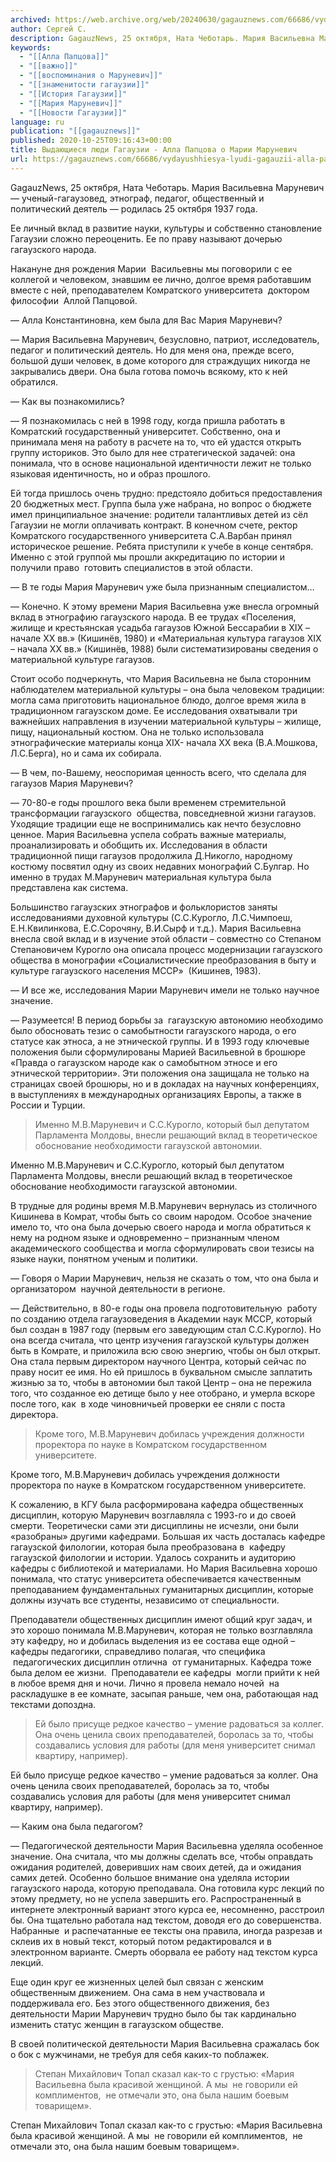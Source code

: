 ```yaml
---
archived: https://web.archive.org/web/20240630/gagauznews.com/66686/vydayushhiesya-lyudi-gagauzii-alla-paptsova-o-marii-marunevich.html
author: Сергей С.
description: GagauzNews, 25 октября, Ната Чеботарь. Мария Васильевна Маруневич — ученый-гагаузовед, этнограф, педагог, общественный и политический деятель — родилась 25 октября 1937 года. Ее личный вклад в развитие науки, культуры и собственно становление Гагаузии сложно переоценить. Ее по праву называют дочерью гагаузского народа. Накануне дня рождения Марии  Васильевны мы поговорили с ее коллегой и человеком, знавшим ее лично, долгое время работавшим вместе с ней, преподавателем Комратского университета  доктором философии  Аллой Папцовой. — Алла Константиновна, кем была для Вас Мария Маруневич? — Мария Васильевна Маруневич, безусловно, патриот, исследователь, педагог и политический деятель. Но для меня она, прежде всего, большой души человек, в […]
keywords:
  - "[[Алла Папцова]]"
  - "[[важно]]"
  - "[[воспоминания о Маруневич]]"
  - "[[знаменитости гагаузии]]"
  - "[[История Гагаузии]]"
  - "[[Мария Маруневич]]"
  - "[[Новости Гагаузии]]"
language: ru
publication: "[[gagauznews]]"
published: 2020-10-25T09:16:43+00:00
title: Выдающиеся люди Гагаузии - Алла Папцова о Марии Маруневич
url: https://gagauznews.com/66686/vydayushhiesya-lyudi-gagauzii-alla-paptsova-o-marii-marunevich.html
---
```


GagauzNews, 25 октября, Ната Чеботарь. Мария Васильевна Маруневич — ученый-гагаузовед, этнограф, педагог, общественный и политический деятель — родилась 25 октября 1937 года.

Ее личный вклад в развитие науки, культуры и собственно становление Гагаузии сложно переоценить. Ее по праву называют дочерью гагаузского народа.

Накануне дня рождения Марии  Васильевны мы поговорили с ее коллегой и человеком, знавшим ее лично, долгое время работавшим вместе с ней, преподавателем Комратского университета  доктором философии  Аллой Папцовой.

— Алла Константиновна, кем была для Вас Мария Маруневич?

— Мария Васильевна Маруневич, безусловно, патриот, исследователь, педагог и политический деятель. Но для меня она, прежде всего, большой души человек, в доме которого для страждущих никогда не закрывались двери. Она была готова помочь всякому, кто к ней обратился.



— Как вы познакомились?

— Я познакомилась с ней в 1998 году, когда пришла работать в Комратский государственный университет. Собственно, она и принимала меня на работу в расчете на то, что ей удастся открыть группу историков. Это было для нее стратегической задачей: она понимала, что в основе национальной идентичности лежит не только языковая идентичность, но и образ прошлого.

Ей тогда пришлось очень трудно: предстояло добиться предоставления 20 бюджетных мест. Группа была уже набрана, но вопрос о бюджете имел принципиальное значение: родители талантливых детей из сёл Гагаузии не могли оплачивать контракт. В конечном счете, ректор Комратского государственного университета С.А.Варбан принял историческое решение. Ребята приступили к учебе в конце сентября. Именно с этой группой мы прошли аккредитацию по истории и получили право  готовить специалистов в этой области.



— В те годы Мария Маруневич уже была признанным специалистом…

— Конечно. К этому времени Мария Васильевна уже внесла огромный вклад в этнографию гагаузского народа. В ее трудах «Поселения, жилище и крестьянская усадьба гагаузов Южной Бессарабии в XIX – начале XX вв.» (Кишинёв, 1980) и «Материальная культура гагаузов XIX – начала XX вв.» (Кишинёв, 1988) были систематизированы сведения о материальной культуре гагаузов.

Стоит особо подчеркнуть, что Мария Васильевна не была сторонним наблюдателем материальной культуры – она была человеком традиции: могла сама приготовить национальное блюдо, долгое время жила в традиционном гагаузском доме. Ее исследования охватывали три важнейших направления в изучении материальной культуры – жилище, пищу, национальный костюм. Она не только использовала этнографические материалы конца XIX- начала ХХ века (В.А.Мошкова, Л.С.Берга), но и сама их собирала.

— В чем, по-Вашему, неоспоримая ценность всего, что сделала для гагаузов Мария Маруневич?

— 70-80-е годы прошлого века были временем стремительной трансформации гагаузского  общества, повседневной жизни гагаузов. Уходящие традиции еще не воспринимались как нечто безусловно ценное. Мария Васильевна успела собрать важные материалы, проанализировать и обобщить их. Исследования в области традиционной пищи гагаузов продолжила Д.Никогло, народному костюму посвятил одну из своих недавних монографий С.Булгар. Но именно в трудах М.Маруневич материальная культура была представлена как система.



Большинство гагаузских этнографов и фольклористов заняты исследованиями духовной культуры (С.С.Курогло, Л.С.Чимпоеш, Е.Н.Квилинкова, Е.С.Сорочяну, В.И.Сырф и т.д.). Мария Васильевна внесла свой вклад и в изучение этой области – совместно со Степаном Степановичем Курогло она описала процесс модернизации гагаузского общества в монографии «Социалистические преобразования в быту и культуре гагаузского населения МССР»  (Кишинев, 1983).

— И все же, исследования Марии Маруневич имели не только научное значение.

— Разумеется! В период борьбы за  гагаузскую автономию необходимо было обосновать тезис о самобытности гагаузского народа, о его статусе как этноса, а не этнической группы. И в 1993 году ключевые положения были сформулированы Марией Васильевной в брошюре «Правда о гагаузском народе как о самобытном этносе и его этнической территории». Эти положения она защищала не только на страницах своей брошюры, но и в докладах на научных конференциях, в выступлениях в международных организациях Европы, а также в России и Турции.

> Именно М.В.Маруневич и С.С.Курогло, который был депутатом Парламента Молдовы, внесли решающий вклад в теоретическое обоснование необходимости гагаузской автономии.

Именно М.В.Маруневич и С.С.Курогло, который был депутатом Парламента Молдовы, внесли решающий вклад в теоретическое обоснование необходимости гагаузской автономии.



В трудные для родины время М.В.Маруневич вернулась из столичного Кишинева в Комрат, чтобы быть со своим народом. Особое значение имело то, что она была дочерью своего народа и могла обратиться к нему на родном языке и одновременно – признанным членом академического сообщества и могла сформулировать свои тезисы на языке науки, понятном ученым и политики.

— Говоря о Марии Маруневич, нельзя не сказать о том, что она была и организатором  научной деятельности в регионе.

— Действительно, в 80-е годы она провела подготовительную  работу по созданию отдела гагаузоведения в Академии наук МССР, который был создан в 1987 году (первым его заведующим стал С.С.Курогло). Но она всегда считала, что центр изучения гагаузской культуры должен быть в Комрате, и приложила всю свою энергию, чтобы он был открыт. Она стала первым директором научного Центра, который сейчас по праву носит ее имя. Но ей пришлось в буквальном смысле заплатить жизнью за то, чтобы в автономии был такой Центр – она не пережила того, что созданное ею детище было у нее отобрано, и умерла вскоре после того, как  в ходе чиновничьей проверки ее сняли с поста директора.

> Кроме того, М.В.Маруневич добилась учреждения должности проректора по науке в Комратском государственном университете.

Кроме того, М.В.Маруневич добилась учреждения должности проректора по науке в Комратском государственном университете.



К сожалению, в КГУ была расформирована кафедра общественных дисциплин, которую Маруневич возглавляла с 1993-го и до своей смерти. Теоретически сами эти дисциплины не исчезли, они были «разобраны» другими кафедрами. Большая их часть досталась кафедре гагаузской филологии, которая была преобразована в  кафедру гагаузской филологии и истории. Удалось сохранить и аудиторию кафедры с библиотекой и материалами. Но Мария Васильевна хорошо понимала, что статус университета обеспечивается качественным преподаванием фундаментальных гуманитарных дисциплин, которые должны изучать все студенты, независимо от специальности.

Преподаватели общественных дисциплин имеют общий круг задач, и это хорошо понимала М.В.Маруневич, которая не только возглавляла эту кафедру, но и добилась выделения из ее состава еще одной – кафедры педагогики, справедливо полагая, что специфика  педагогических дисциплин отлична  от гуманитарных. Кафедра тоже была делом ее жизни.  Преподаватели ее кафедры  могли прийти к ней в любое время дня и ночи. Лично я провела немало ночей  на раскладушке в ее комнате, засыпая раньше, чем она, работающая над текстами допоздна.

> Ей было присуще редкое качество – умение радоваться за коллег. Она очень ценила своих преподавателей, боролась за то, чтобы создавались условия для работы (для меня университет снимал квартиру, например).

Ей было присуще редкое качество – умение радоваться за коллег. Она очень ценила своих преподавателей, боролась за то, чтобы создавались условия для работы (для меня университет снимал квартиру, например).

— Каким она была педагогом?

— Педагогической деятельности Мария Васильевна уделяла особенное значение. Она считала, что мы должны сделать все, чтобы оправдать ожидания родителей, доверивших нам своих детей, да и ожидания самих детей. Особенно большое внимание она уделяла истории гагаузского народа, которую преподавала. Она готовила курс лекций по этому предмету, но не успела завершить его. Распространенный в интернете электронный вариант этого курса ее, несомненно, расстроил бы. Она тщательно работала над текстом, доводя его до совершенства. Набранные  и распечатанные ее тексты она правила, иногда разрезав и склеив их в новый текст, который потом редактировался и в электронном варианте. Смерть оборвала ее работу над текстом курса лекций.

Еще один круг ее жизненных целей был связан с женским общественным движением. Она сама в нем участвовала и поддерживала его. Без этого общественного движения, без деятельности Марии Маруневич трудно было бы так кардинально изменить статус женщин в гагаузском обществе.

В своей политической деятельности Мария Васильевна сражалась бок о бок с мужчинами, не требуя для себя каких-то поблажек.

> Степан Михайлович Топал сказал как-то с грустью: «Мария Васильевна была красивой женщиной. А мы  не говорили ей комплиментов,  не отмечали это, она была нашим боевым товарищем».

Степан Михайлович Топал сказал как-то с грустью: «Мария Васильевна была красивой женщиной. А мы  не говорили ей комплиментов,  не отмечали это, она была нашим боевым товарищем».